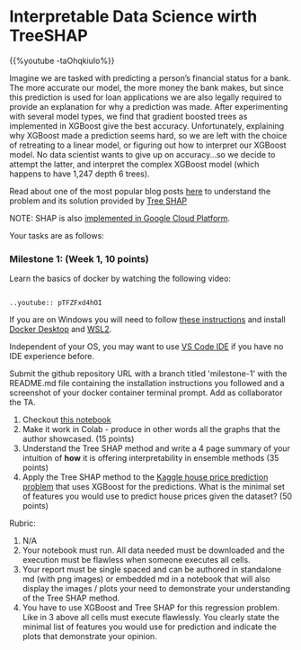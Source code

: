 # Interpretable Data Science wirth TreeSHAP

{{%youtube -taOhqkiuIo%}}

Imagine we are tasked with predicting a person’s financial status for a bank. The more accurate our model, the more money the bank makes, but since this prediction is used for loan applications we are also legally required to provide an explanation for why a prediction was made. After experimenting with several model types, we find that gradient boosted trees as implemented in XGBoost give the best accuracy. Unfortunately, explaining why XGBoost made a prediction seems hard, so we are left with the choice of retreating to a linear model, or figuring out how to interpret our XGBoost model. No data scientist wants to give up on accuracy…so we decide to attempt the latter, and interpret the complex XGBoost model (which happens to have 1,247 depth 6 trees).

Read about one of the most popular blog posts [here](https://towardsdatascience.com/interpretable-machine-learning-with-xgboost-9ec80d148d27) to understand the problem and its solution provided by [Tree SHAP](https://proceedings.neurips.cc/paper/2017/hash/8a20a8621978632d76c43dfd28b67767-Abstract.html)

NOTE: SHAP is also [implemented in Google Cloud Platform](https://cloud.google.com/ai-platform/prediction/docs/ai-explanations/overview). 

Your tasks are as follows:

### Milestone 1: (Week 1, 10 points)

Learn the basics of docker by watching the following video:

```{eval-rst}

..youtube:: pTFZFxd4hOI

```

If you are on Windows you will need to follow [these instructions](https://docs.docker.com/desktop/windows/wsl/) and install [Docker Desktop](https://www.docker.com/products/docker-desktop) and [WSL2](https://docs.microsoft.com/en-us/windows/wsl/install-win10). 

Independent of your OS, you may want to use [VS Code IDE](https://code.visualstudio.com/) if you have no IDE experience before. 

Submit the github repository URL with a branch titled 'milestone-1' with the README.md file containing the installation instructions you followed and a screenshot of your docker container terminal prompt. Add as collaborator the TA.


1. Checkout [this notebook](https://slundberg.github.io/shap/notebooks/Census%20income%20classification%20with%20XGBoost.html)
2. Make it work in Colab - produce in other words all the graphs that the author showcased. (15 points)
3. Understand  the Tree SHAP method and write a 4 page summary of your intuition of **how** it is offering interpretability in ensemble methods  (35 points)
4. Apply the Tree SHAP method to the [Kaggle house price prediction problem](https://www.kaggle.com/c/house-prices-advanced-regression-techniques) that uses XGBoost for the predictions. What is the minimal set of features you would use to predict house prices given the dataset? (50 points) 


Rubric:

1. N/A
2. Your notebook must run. All data needed must be downloaded and the execution must be flawless when someone executes all cells.
3. Your report must be single spaced and can be authored in standalone md (with png images) or embedded md in a notebook that will also display the images / plots your need to demonstrate your understanding of the Tree SHAP method. 
4.  You have to use XGBoost and Tree SHAP for this regression problem. Like in 3 above all cells must execute flawlessly. You clearly state the minimal list of features you would use for prediction and indicate the plots that demonstrate your opinion. 


